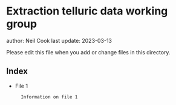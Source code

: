 # Extraction telluric data working group 

author: Neil Cook
last update: 2023-03-13

Please edit this file when you add or change files in this directory.


## Index

- File 1
    
        Information on file 1
